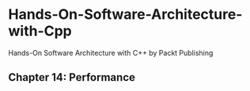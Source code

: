 # Hands-On-Software-Architecture-with-Cpp
Hands-On Software Architecture with C++ by Packt Publishing

## Chapter 14: Performance
